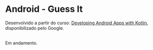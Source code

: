 # Android - Guess It
Desenvolvido a partir do curso: [Developing Android Apps with Kotlin](https://www.udacity.com/course/developing-android-apps-with-kotlin--ud9012), disponibilizado pelo Google.<br><br>

Em andamento.
